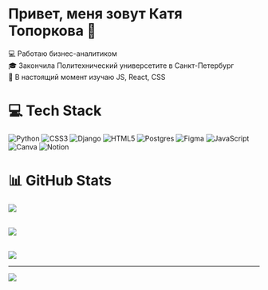 # Привет, меня зовут Катя Топоркова 👋


:computer: Работаю бизнес-аналитиком </br>
:mortar_board: Закончила Политехнический универсетите в Санкт-Петербург </br>
:microscope: В настоящий момент изучаю JS, React, CSS </br>

# 💻 Tech Stack
![Python](https://img.shields.io/badge/python-3670A0?style=for-the-badge&logo=python&logoColor=ffdd54) ![CSS3](https://img.shields.io/badge/css3-%231572B6.svg?style=for-the-badge&logo=css3&logoColor=white) ![Django](https://img.shields.io/badge/django-%23092E20.svg?style=for-the-badge&logo=django&logoColor=white) ![HTML5](https://img.shields.io/badge/html5-%23E34F26.svg?style=for-the-badge&logo=html5&logoColor=white) ![Postgres](https://img.shields.io/badge/postgres-%23316192.svg?style=for-the-badge&logo=postgresql&logoColor=white) ![Figma](https://img.shields.io/badge/figma-%23F24E1E.svg?style=for-the-badge&logo=figma&logoColor=white) ![JavaScript](https://img.shields.io/badge/javascript-%23323330.svg?style=for-the-badge&logo=javascript&logoColor=%23F7DF1E) ![Canva](https://img.shields.io/badge/Canva-%2300C4CC.svg?style=for-the-badge&logo=Canva&logoColor=white) ![Notion](https://img.shields.io/badge/Notion-%23000000.svg?style=for-the-badge&logo=notion&logoColor=white)
# 📊 GitHub Stats
![](https://github-readme-stats.vercel.app/api?username=EkaterinaToporkova&theme=tokyonight&hide_border=false&include_all_commits=false&count_private=false)<br/>
</br>

![](https://github-readme-streak-stats.herokuapp.com/?user=EkaterinaToporkova&theme=tokyonight&hide_border=false)<br/>
</br>

![](https://github-readme-stats.vercel.app/api/top-langs/?username=EkaterinaToporkova&theme=tokyonight&hide_border=false&include_all_commits=false&count_private=false&layout=compact)

---
[![](https://visitcount.itsvg.in/api?id=EkaterinaToporkova&icon=2&color=1)](https://visitcount.itsvg.in)

<!-- Proudly created with GPRM ( https://gprm.itsvg.in ) -->

<!--
**EkaterinaToporkova/EkaterinaToporkova** is a ✨ _special_ ✨ repository because its `README.md` (this file) appears on your GitHub profile.

Here are some ideas to get you started:

- 🔭 I’m currently working on ...
- 🌱 I’m currently learning ...
- 👯 I’m looking to collaborate on ...
- 🤔 I’m looking for help with ...
- 💬 Ask me about ...
- 📫 How to reach me: ...
- 😄 Pronouns: ...
- ⚡ Fun fact: ...
-->
